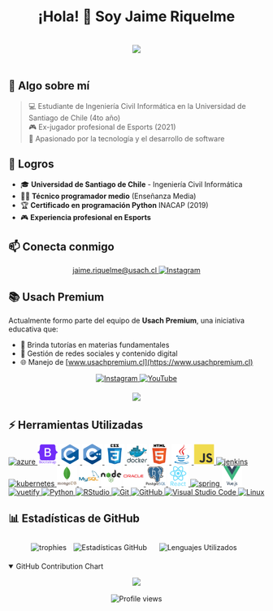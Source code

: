 <div align="center">
  <h1>¡Hola! 👋 Soy Jaime Riquelme</h1>
  <div style="display: inline-block; margin: 20px 0;">
    <img src="https://media.giphy.com/media/qgQUggAC3Pfv687qPC/giphy.gif" width="400"/>
  </div>
</div>

## 🌱 Algo sobre mí
> 💻 Estudiante de Ingeniería Civil Informática en la Universidad de Santiago de Chile (4to año)  
> 🎮 Ex-jugador profesional de Esports (2021)  
> 🚀 Apasionado por la tecnología y el desarrollo de software

## 🎯 Logros
- 🎓 **Universidad de Santiago de Chile** - Ingeniería Civil Informática
- 👨‍💻 **Técnico programador medio** (Enseñanza Media)
- 🏆 **Certificado en programación Python** INACAP (2019)
- 🎮 **Experiencia profesional en Esports**

## 📫 Conecta conmigo
<div align="center">
  <a href="mailto:jaime.riquelme@usach.cl" target="_blank" rel="noopener noreferrer">
    jaime.riquelme@usach.cl
</a>
  <a href="https://www.instagram.com/Jaim3.jpg">
    <img src="https://img.shields.io/badge/Instagram-%23E4405F.svg?style=for-the-badge&logo=Instagram&logoColor=white" alt="Instagram"/>
  </a>
</div>

## 📚 Usach Premium


Actualmente formo parte del equipo de **Usach Premium**, una iniciativa educativa que:
- 🎯 Brinda tutorías en materias fundamentales
- 📱 Gestión de redes sociales y contenido digital
- 🌐 Manejo de [www.usachpremium.cl](https://www.usachpremium.cl)

<div align="center">
  <a href="https://www.instagram.com/usach.premium/">
    <img src="https://img.shields.io/badge/Instagram-%23E4405F.svg?style=for-the-badge&logo=Instagram&logoColor=white" alt="Instagram"/>
  </a>
  <a href="https://www.youtube.com/@UsachPremium">
    <img src="https://img.shields.io/badge/YouTube-%23FF0000.svg?style=for-the-badge&logo=YouTube&logoColor=white" alt="YouTube"/>
  </a>
</div>

<div align="center" style="margin: 20px 0;">
  <img src="https://media.giphy.com/media/3oKIPEqDGUULpEU0aQ/giphy.gif" width="200"/>
</div>

## ⚡ Herramientas Utilizadas
<p align="left">
  <a href="https://azure.microsoft.com/en-in/" target="_blank" rel="noreferrer">
    <img src="https://www.vectorlogo.zone/logos/microsoft_azure/microsoft_azure-icon.svg" alt="azure" width="40" height="40"/>
  </a>
  <a href="https://getbootstrap.com" target="_blank" rel="noreferrer">
    <img src="https://raw.githubusercontent.com/devicons/devicon/master/icons/bootstrap/bootstrap-plain-wordmark.svg" alt="bootstrap" width="40" height="40"/>
  </a>
  <a href="https://www.cprogramming.com/" target="_blank" rel="noreferrer">
    <img src="https://raw.githubusercontent.com/devicons/devicon/master/icons/c/c-original.svg" alt="c" width="40" height="40"/>
  </a>
  <a href="https://www.w3schools.com/cpp/" target="_blank" rel="noreferrer">
    <img src="https://raw.githubusercontent.com/devicons/devicon/master/icons/cplusplus/cplusplus-original.svg" alt="cplusplus" width="40" height="40"/>
  </a>
  <a href="https://www.w3schools.com/css/" target="_blank" rel="noreferrer">
    <img src="https://raw.githubusercontent.com/devicons/devicon/master/icons/css3/css3-original-wordmark.svg" alt="css3" width="40" height="40"/>
  </a>
  <a href="https://www.docker.com/" target="_blank" rel="noreferrer">
    <img src="https://raw.githubusercontent.com/devicons/devicon/master/icons/docker/docker-original-wordmark.svg" alt="docker" width="40" height="40"/>
  </a>
  <a href="https://www.w3.org/html/" target="_blank" rel="noreferrer">
    <img src="https://raw.githubusercontent.com/devicons/devicon/master/icons/html5/html5-original-wordmark.svg" alt="html5" width="40" height="40"/>
  </a>
  <a href="https://www.java.com" target="_blank" rel="noreferrer">
    <img src="https://raw.githubusercontent.com/devicons/devicon/master/icons/java/java-original.svg" alt="java" width="40" height="40"/>
  </a>
  <a href="https://developer.mozilla.org/en-US/docs/Web/JavaScript" target="_blank" rel="noreferrer">
    <img src="https://raw.githubusercontent.com/devicons/devicon/master/icons/javascript/javascript-original.svg" alt="javascript" width="40" height="40"/>
  </a>
  <a href="https://www.jenkins.io" target="_blank" rel="noreferrer">
    <img src="https://www.vectorlogo.zone/logos/jenkins/jenkins-icon.svg" alt="jenkins" width="40" height="40"/>
  </a>
  <a href="https://kubernetes.io" target="_blank" rel="noreferrer">
    <img src="https://www.vectorlogo.zone/logos/kubernetes/kubernetes-icon.svg" alt="kubernetes" width="40" height="40"/>
  </a>
  <a href="https://www.mongodb.com/" target="_blank" rel="noreferrer">
    <img src="https://raw.githubusercontent.com/devicons/devicon/master/icons/mongodb/mongodb-original-wordmark.svg" alt="mongodb" width="40" height="40"/>
  </a>
  <a href="https://www.mysql.com/" target="_blank" rel="noreferrer">
    <img src="https://raw.githubusercontent.com/devicons/devicon/master/icons/mysql/mysql-original-wordmark.svg" alt="mysql" width="40" height="40"/>
  </a>
  <a href="https://nodejs.org" target="_blank" rel="noreferrer">
    <img src="https://raw.githubusercontent.com/devicons/devicon/master/icons/nodejs/nodejs-original-wordmark.svg" alt="nodejs" width="40" height="40"/>
  </a>
  <a href="https://www.oracle.com/" target="_blank" rel="noreferrer">
    <img src="https://raw.githubusercontent.com/devicons/devicon/master/icons/oracle/oracle-original.svg" alt="oracle" width="40" height="40"/>
  </a>
  <a href="https://www.postgresql.org" target="_blank" rel="noreferrer">
    <img src="https://raw.githubusercontent.com/devicons/devicon/master/icons/postgresql/postgresql-original-wordmark.svg" alt="postgresql" width="40" height="40"/>
  </a>
  <a href="https://reactjs.org/" target="_blank" rel="noreferrer">
    <img src="https://raw.githubusercontent.com/devicons/devicon/master/icons/react/react-original-wordmark.svg" alt="react" width="40" height="40"/>
  </a>
  <a href="https://spring.io/" target="_blank" rel="noreferrer">
    <img src="https://www.vectorlogo.zone/logos/springio/springio-icon.svg" alt="spring" width="40" height="40"/>
  </a>
  <a href="https://vuejs.org/" target="_blank" rel="noreferrer">
    <img src="https://raw.githubusercontent.com/devicons/devicon/master/icons/vuejs/vuejs-original-wordmark.svg" alt="vuejs" width="40" height="40"/>
  </a>
  <a href="https://vuetifyjs.com/en/" target="_blank" rel="noreferrer">
    <img src="https://bestofjs.org/logos/vuetify.svg" alt="vuetify" width="40" height="40"/>
  </a>
  <a href="https://www.python.org/" target="_blank" rel="noreferrer">
    <img src="https://img.icons8.com/color/48/000000/python--v1.png" alt="Python" title="Python" width="40" height="40"/>
  </a>
  <a href="https://www.rstudio.com/" target="_blank" rel="noreferrer">
    <img src="https://cdn.iconscout.com/icon/free/png-512/free-r-project-3629007-3030232.png" alt="RStudio" title="RStudio" width="40" height="40"/>
  </a>
  <a href="https://git-scm.com/" target="_blank" rel="noreferrer">
    <img src="https://img.icons8.com/color/48/000000/git.png" alt="Git" title="Git" width="40" height="40"/>
  </a>
  <a href="https://github.com/" target="_blank" rel="noreferrer">
    <img src="https://img.icons8.com/color/48/000000/github--v1.png" alt="GitHub" title="GitHub" width="40" height="40"/>
  </a>
  <a href="https://code.visualstudio.com/" target="_blank" rel="noreferrer">
    <img src="https://img.icons8.com/color/48/000000/visual-studio-code-2019--v1.png" alt="Visual Studio Code" title="Visual Studio Code" width="40" height="40"/>
  </a>
  <a href="https://www.linux.org/" target="_blank" rel="noreferrer">
    <img src="https://img.icons8.com/color/48/000000/linux--v1.png" alt="Linux" title="Linux" width="40" height="40"/>
  </a>
</p>

## 📊 Estadísticas de GitHub
<div align="center">
  <img src="https://github-profile-trophy.vercel.app/?username=jaimeriquelme&theme=darkhub&no-frame=true&row=1&column=6" alt="trophies" style="margin-bottom: 20px;"/>
  
  <img src="https://github-readme-stats.vercel.app/api?username=jaimeriquelme&show_icons=true&theme=dark&hide_border=true&include_all_commits=true&count_private=true" alt="Estadísticas GitHub" style="margin: 10px;"/>
  
  <img src="https://github-readme-stats.vercel.app/api/top-langs/?username=jaimeriquelme&theme=dark&hide_border=true&layout=compact" alt="Lenguajes Utilizados" style="margin: 10px;"/>
  
</div>

<details open>
<summary>GitHub Contribution Chart</summary>
<p align="center">
    <img src="https://github-readme-activity-graph.vercel.app/graph?username=jaimeriquelme&theme=github-compact&area=true&hide_border=true&custom_title=Contribution%20Graph&bg_color=000000&color=C2FFC7&line=CB9DF0&point=C2FFC7&area_color=CB9DF0" />
</p>
</details>



<div align="center">
  <img src="https://komarev.com/ghpvc/?username=jaimeriquelme&color=blueviolet" alt="Profile views"/>
</div>
